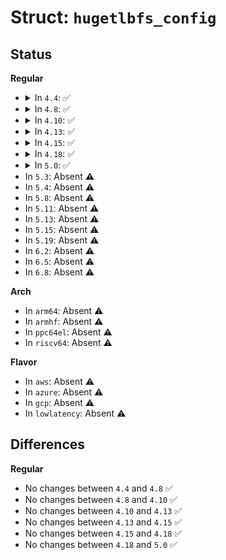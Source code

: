 # Struct: <code>hugetlbfs_config</code>

## Status
<b>Regular</b>
<ul>
<li>
<details>
<summary>In <code>4.4</code>: ✅</summary>

```c
struct hugetlbfs_config {
    kuid_t uid;
    kgid_t gid;
    umode_t mode;
    long int max_hpages;
    long int nr_inodes;
    struct hstate *hstate;
    long int min_hpages;
};
```
</details>
</li>
<li>
<details>
<summary>In <code>4.8</code>: ✅</summary>

```c
struct hugetlbfs_config {
    kuid_t uid;
    kgid_t gid;
    umode_t mode;
    long int max_hpages;
    long int nr_inodes;
    struct hstate *hstate;
    long int min_hpages;
};
```
</details>
</li>
<li>
<details>
<summary>In <code>4.10</code>: ✅</summary>

```c
struct hugetlbfs_config {
    kuid_t uid;
    kgid_t gid;
    umode_t mode;
    long int max_hpages;
    long int nr_inodes;
    struct hstate *hstate;
    long int min_hpages;
};
```
</details>
</li>
<li>
<details>
<summary>In <code>4.13</code>: ✅</summary>

```c
struct hugetlbfs_config {
    struct hstate *hstate;
    long int max_hpages;
    long int nr_inodes;
    long int min_hpages;
    kuid_t uid;
    kgid_t gid;
    umode_t mode;
};
```
</details>
</li>
<li>
<details>
<summary>In <code>4.15</code>: ✅</summary>

```c
struct hugetlbfs_config {
    struct hstate *hstate;
    long int max_hpages;
    long int nr_inodes;
    long int min_hpages;
    kuid_t uid;
    kgid_t gid;
    umode_t mode;
};
```
</details>
</li>
<li>
<details>
<summary>In <code>4.18</code>: ✅</summary>

```c
struct hugetlbfs_config {
    struct hstate *hstate;
    long int max_hpages;
    long int nr_inodes;
    long int min_hpages;
    kuid_t uid;
    kgid_t gid;
    umode_t mode;
};
```
</details>
</li>
<li>
<details>
<summary>In <code>5.0</code>: ✅</summary>

```c
struct hugetlbfs_config {
    struct hstate *hstate;
    long int max_hpages;
    long int nr_inodes;
    long int min_hpages;
    kuid_t uid;
    kgid_t gid;
    umode_t mode;
};
```
</details>
</li>
<li>
In <code>5.3</code>: Absent ⚠️
</li>
<li>
In <code>5.4</code>: Absent ⚠️
</li>
<li>
In <code>5.8</code>: Absent ⚠️
</li>
<li>
In <code>5.11</code>: Absent ⚠️
</li>
<li>
In <code>5.13</code>: Absent ⚠️
</li>
<li>
In <code>5.15</code>: Absent ⚠️
</li>
<li>
In <code>5.19</code>: Absent ⚠️
</li>
<li>
In <code>6.2</code>: Absent ⚠️
</li>
<li>
In <code>6.5</code>: Absent ⚠️
</li>
<li>
In <code>6.8</code>: Absent ⚠️
</li>
</ul>
<b>Arch</b>
<ul>
<li>
In <code>arm64</code>: Absent ⚠️
</li>
<li>
In <code>armhf</code>: Absent ⚠️
</li>
<li>
In <code>ppc64el</code>: Absent ⚠️
</li>
<li>
In <code>riscv64</code>: Absent ⚠️
</li>
</ul>
<b>Flavor</b>
<ul>
<li>
In <code>aws</code>: Absent ⚠️
</li>
<li>
In <code>azure</code>: Absent ⚠️
</li>
<li>
In <code>gcp</code>: Absent ⚠️
</li>
<li>
In <code>lowlatency</code>: Absent ⚠️
</li>
</ul>

## Differences
<b>Regular</b>
<ul>
<li>
No changes between <code>4.4</code> and <code>4.8</code> ✅
</li>
<li>
No changes between <code>4.8</code> and <code>4.10</code> ✅
</li>
<li>
No changes between <code>4.10</code> and <code>4.13</code> ✅
</li>
<li>
No changes between <code>4.13</code> and <code>4.15</code> ✅
</li>
<li>
No changes between <code>4.15</code> and <code>4.18</code> ✅
</li>
<li>
No changes between <code>4.18</code> and <code>5.0</code> ✅
</li>
</ul>
